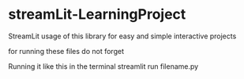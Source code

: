# streamLit-LearningProject
StreamLit usage of this library for easy and simple interactive projects


for running these files do not forget

Running it like this in the terminal
streamlit run filename.py
